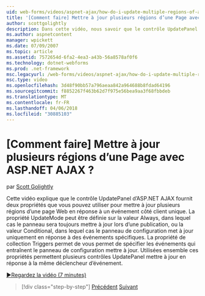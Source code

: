 ```yaml
---
uid: web-forms/videos/aspnet-ajax/how-do-i-update-multiple-regions-of-a-page-with-aspnet-ajax
title: '[Comment faire] Mettre à jour plusieurs régions d’une Page avec ASP.NET AJAX ? | Microsoft Docs'
author: scottgolightly
description: Dans cette vidéo, nous savoir que le contrôle UpdatePanel d’ASP.NET AJAX fournit deux propriétés que vous pouvez utiliser pour mettre à jour plusieurs régions d’une page Web dans la réponse...
ms.author: aspnetcontent
manager: wpickett
ms.date: 07/09/2007
ms.topic: article
ms.assetid: 7572654d-6fa2-4ea3-a43b-56a8578af0f6
ms.technology: dotnet-webforms
ms.prod: .net-framework
msc.legacyurl: /web-forms/videos/aspnet-ajax/how-do-i-update-multiple-regions-of-a-page-with-aspnet-ajax
msc.type: video
ms.openlocfilehash: 3d48f90bb57a796aeaa842a964688b8fdad64196
ms.sourcegitcommit: f8852267f463b62d7f975e56bea9aa3f68fbbdeb
ms.translationtype: MT
ms.contentlocale: fr-FR
ms.lasthandoff: 04/06/2018
ms.locfileid: "30885103"
---
```

<a name="how-do-i-update-multiple-regions-of-a-page-with-aspnet-ajax"></a>[Comment faire] Mettre à jour plusieurs régions d’une Page avec ASP.NET AJAX ?
====================
par [Scott Golightly](https://github.com/scottgolightly)

Cette vidéo explique que le contrôle UpdatePanel d’ASP.NET AJAX fournit deux propriétés que vous pouvez utiliser pour mettre à jour plusieurs régions d’une page Web en réponse à un événement côté client unique. La propriété UpdateMode peut être définie sur la valeur Always, dans lequel cas le panneau sera toujours mettre à jour lors d’une publication, ou la valeur Conditional, dans lequel cas le panneau de configuration met à jour uniquement en réponse à des événements spécifiques. La propriété de collection Triggers permet de vous permet de spécifier les événements qui entraînent le panneau de configuration mettre à jour. Utilisées ensemble ces propriétés permettent plusieurs contrôles UpdatePanel mettre à jour en réponse à la même déclencheur d’événement.

[&#9654;Regardez la vidéo (7 minutes)](https://channel9.msdn.com/Blogs/ASP-NET-Site-Videos/how-do-i-update-multiple-regions-of-a-page-with-aspnet-ajax)

> [!div class="step-by-step"]
> [Précédent](how-do-i-implement-the-ajax-after-processing-pattern.md)
> [Suivant](how-do-i-choose-between-methods-of-ajax-page-updates.md)

